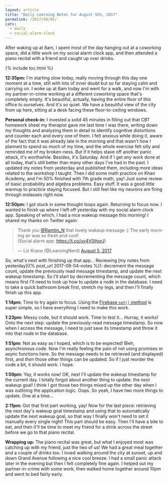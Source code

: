 ```yaml
---
layout: article
title: "Daily Learning Notes for August 5th, 2017"
permalink: /2017/08/05/
cats:
  - daily
  - social-alarm-clock
---
```


After waking up at 8am, I spent most of the day hanging out at a coworking space, did a little work on my social alarm clock app, and then attended a piano recital with a friend and caught up over drinks.

{% include toc.html %}

**12:35pm:** I'm starting slow today, really moving through this day one moment at a time, still with lots of inner doubt but so far staying calm and carrying on. I woke up at 8am today and went for a walk, and now I'm with my partner-in-crime working at a different coworking space that's completely empty. It's beautiful, actually, having the entire floor of this office to ourselves. And it's *so* quiet. We have a beautiful view of the city from up here, sitting at a desk facing these floor-to-ceiling windows. 

**Personal check-in:** I invested a solid 45 minutes in filling out that CBT homework sheet my therapist gave me last time I was there, writing down my thoughts and analyzing them in detail to identify cognitive distortions and counter each and every one of them. I felt anxious while doing it, aware of the fact that it was already late in the morning and that wasn't how I planned to spend so much of my time, and the whole exercise felt silly and reminded me of my broken-ness. But if it helps stave off another panic attack, it's worthwhile. Besides, it's Saturday. And if I get *any* work done at all today, that's still better than many other days I've had in the past. I updated my notes from yesterday and published them, including more ideas related to the workshop I taught. Then I did some math practice on Khan Academy, and I'm 50% finished with 7th grade math, yay! Just some review of basic probability and algebra problems. Easy stuff. It was a good little warmup to practice staying focused. But I still feel like my neurons are firing through molasses right now.

**12:50pm:** I got stuck in some thought loops again. Returning to focus now. I wanted to finish up where I left off yesterday with my social alarm clock app. Speaking of which, I had a nice wakeup message this morning! I shared my thanks on Twitter again:

<blockquote class="twitter-tweet" data-lang="en"><p lang="en" dir="ltr">Thank you <a href="https://twitter.com/Ramtin_N">@Ramtin_N</a> that lovely wakeup message :) The early morning air was so fresh and cool!<br> (Social alarm app: <a href="https://t.co/uv4V0ihorJ">https://t.co/uv4V0ihorJ</a>)</p>&mdash; Liz Krane (@LearningNerd) <a href="https://twitter.com/LearningNerd/status/893918376497524736">August 5, 2017</a></blockquote>
<script async src="//platform.twitter.com/widgets.js" charset="utf-8"></script>

So, what's next with finishing up that app... Reviewing [my notes from yesterday]({% post_url 2017-08-04-notes %}): decrement the message count, update the previously read message timestamp, and update the next wakeup timestamp. So I'll start by decrementing the message count, which means first I'll need to look up how to update a node in the database. I need to take a quick bathroom break first, stretch my legs, and then I'll finally finish up this app.

**1:14pm:** Time to try again to focus. Using the [Firebase `set()` method](https://firebase.google.com/docs/reference/js/firebase.database.Reference#set) is super simple, so I have everything I need to make this work.

**1:23pm:** Messy code, but it should work. Time to test it... Hurray, it works! Onto the next step: update the previously-read message timestamp. So now when I access the message, I need to just save its timestamp and throw it into that node in the database.

**1:51pm:** Not as easy as I hoped, which is to be expected! Bleh, asynchronous code. Now I'm really feeling the pain of not using promises or async functions here. So the message needs to be retrieved (and displayed) first, and *then* those other things can be updated. So if I just reorder the code a bit, it should work. I hope.

**1:59pm:** Yay, it works now! OK, next I'll update the wakeup timestamp for the current day. I totally forgot about another thing to update: the *next* wakeup goal! I think I got those two things mixed up the other day when I was outlining the application logic. Oops. So yeah, I have *two* more things to update. One at a time...

**2:11pm:** Got that first part working, yay! Now for the last piece: retrieving the next day's wakeup goal timestamp and using that to automatically update the next wakeup goal, so that way I finally won't need to set it manually every single night! This part should be easy. Then I'll have a bite to eat, and then it'll be time to meet my friend for a drink across the street before we go to that piano recital.

**Wrapping up:** The piano recital was great, but what I enjoyed most was catching up with my friend, just the two of us! We had a great meal together and a couple of drinks too. I loved walking around the city at sunset, up and down Grand Avenue following a nice cool breeze. I had a small panic attack later in the evening but then I felt completely fine again. I helped out my partner-in-crime with some work, then walked home together around 10pm and went to bed fairly early.
